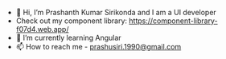 - 👋 Hi, I’m Prashanth Kumar Sirikonda and I am a UI developer
- Check out my component library: https://component-library-f07d4.web.app/
- 🌱 I’m currently learning Angular
- 📫 How to reach me - prashusiri.1990@gmail.com

<!---
prashu-siri/prashu-siri is a ✨ special ✨ repository because its `README.md` (this file) appears on your GitHub profile.
You can click the Preview link to take a look at your changes.
--->
